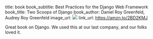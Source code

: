 title: book
book_subtitle: Best Practices for the Django Web Framework
book_title: Two Scoops of Django 
book_author: Daniel Roy Greenfeld, Audrey Roy Greenfeld
image_url: <a href="https://www.amazon.com/Two-Scoops-Django-1-11-Practices-ebook/dp/B076D5FKFX/ref=as_li_ss_il?s=books&ie=UTF8&qid=1545588246&sr=1-1&keywords=two+scoops+of+django+2&linkCode=li3&tag=expaand-20&linkId=419d7fd3852f4132d2a0c6df1e611471&language=en_US" target="_blank"><img border="0" src="//ws-na.amazon-adsystem.com/widgets/q?_encoding=UTF8&ASIN=B076D5FKFX&Format=_SL250_&ID=AsinImage&MarketPlace=US&ServiceVersion=20070822&WS=1&tag=expaand-20&language=en_US" ></a><img src="https://ir-na.amazon-adsystem.com/e/ir?t=expaand-20&language=en_US&l=li3&o=1&a=B076D5FKFX" width="1" height="1" border="0" alt="" style="border:none !important; margin:0px !important;" />
link_url: https://amzn.to/2BD2KMJ

Great book on Django. We used this at our last company, and our folks loved it.